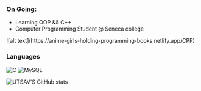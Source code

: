 <h3>
 On Going: 
 </h3> 
 <ul>
 <li> Learning OOP && C++
 <li>Computer Programming Student @ Seneca college </li>
</ul>
![alt text](https://anime-girls-holding-programming-books.netlify.app/CPP)


<h3> Languages</h3>

![C](https://img.shields.io/badge/c-%2300599C.svg?style=for-the-badge&logo=c&logoColor=white)
![MySQL](https://img.shields.io/badge/mysql-%2300f.svg?style=for-the-badge&logo=mysql&logoColor=white)


![UTSAV'S GitHub stats](https://github-readme-stats.vercel.app/api?username=ZososoUtsav&show_icons=true&theme=transparent)
